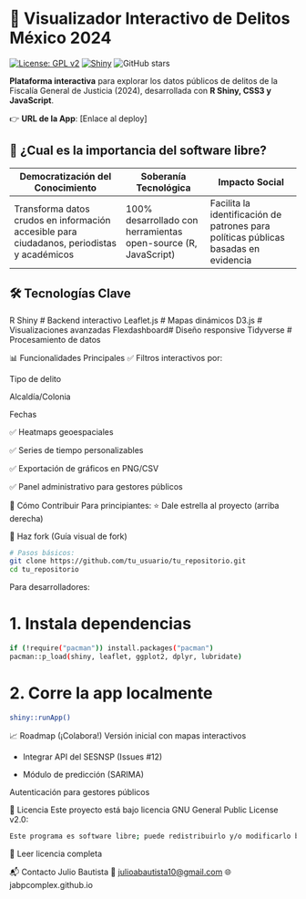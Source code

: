 # 🚨 Visualizador Interactivo de Delitos México 2024 

[![License: GPL v2](https://img.shields.io/badge/License-GPL_v2-blue.svg)](https://www.gnu.org/licenses/old-licenses/gpl-2.0.en.html)
[![Shiny](https://img.shields.io/badge/Shiny-RStudio-blue.svg)](https://shiny.rstudio.com/)
![GitHub stars](https://img.shields.io/github/stars/jabpcomplex/dashbord_CRIMEN_CDMX?style=social)

**Plataforma interactiva** para explorar los datos públicos de delitos de la Fiscalía General de Justicia (2024), desarrollada con **R Shiny, CSS3 y JavaScript**.

👉 **URL de la App**: [Enlace al deploy] 

## 🌟 ¿Cual es la importancia del software libre?
| Democratización del Conocimiento | Soberanía Tecnológica | Impacto Social |
|---------------------------------|-----------------------|----------------|
| Transforma datos crudos en información accesible para ciudadanos, periodistas y académicos | 100% desarrollado con herramientas open-source (R, JavaScript) | Facilita la identificación de patrones para políticas públicas basadas en evidencia |

## 🛠️ Tecnologías Clave

R Shiny      # Backend interactivo
Leaflet.js   # Mapas dinámicos
D3.js        # Visualizaciones avanzadas
Flexdashboard# Diseño responsive
Tidyverse    # Procesamiento de datos


📊 Funcionalidades Principales
✅ Filtros interactivos por:

Tipo de delito

Alcaldía/Colonia

Fechas

✅ Heatmaps geoespaciales

✅ Series de tiempo personalizables

✅ Exportación de gráficos en PNG/CSV

✅ Panel administrativo para gestores públicos

🚀 Cómo Contribuir
Para principiantes:
⭐ Dale estrella al proyecto (arriba derecha)

🍴 Haz fork (Guía visual de fork)

```bash
# Pasos básicos:
git clone https://github.com/tu_usuario/tu_repositorio.git
cd tu_repositorio
````

Para desarrolladores:

# 1. Instala dependencias
```bash
if (!require("pacman")) install.packages("pacman")
pacman::p_load(shiny, leaflet, ggplot2, dplyr, lubridate)
```

# 2. Corre la app localmente
```bash
shiny::runApp()
```
📈 Roadmap (¡Colabora!)
Versión inicial con mapas interactivos

- Integrar API del SESNSP (Issues #12)

- Módulo de predicción (SARIMA)

Autenticación para gestores públicos

📜 Licencia
Este proyecto está bajo licencia GNU General Public License v2.0:

```bash
Este programa es software libre; puede redistribuirlo y/o modificarlo bajo los términos de la Licencia Pública General de GNU publicada por la Free Software Foundation; ya sea la versión 2 de la Licencia o cualquier versión posterior. Este programa se distribuye con la esperanza de que sea útil, pero SIN GARANTÍA ALGUNA; ni siquiera la garantía implícita de COMERCIABILIDAD o IDONEIDAD PARA UN PROPÓSITO PARTICULAR. Consulte la Licencia Pública General de GNU para obtener más detalles.
```
📌 Leer licencia completa

📬 Contacto
Julio Bautista
📧 julioabautista10@gmail.com
🌐 jabpcomplex.github.io
